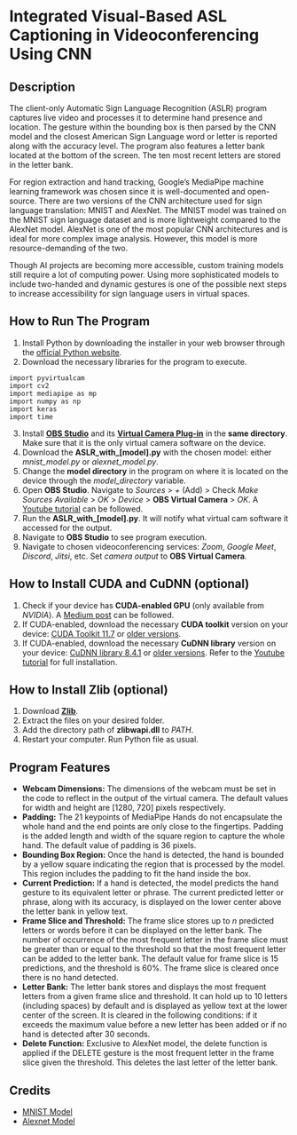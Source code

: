 # Integrated Visual-Based ASL Captioning in Videoconferencing Using CNN

## Description
The client-only Automatic Sign Language Recognition (ASLR) program captures live video and processes it to determine hand presence and location. The gesture within the bounding box is then parsed by the CNN model and the closest American Sign Language word or letter is reported along with the accuracy level. The program also features a letter bank located at the bottom of the screen. The ten most recent letters are stored in the letter bank.

For region extraction and hand tracking, Google’s MediaPipe machine learning framework was chosen since it is well-documented and open-source. There are two versions of the CNN architecture used for sign language translation: MNIST and AlexNet. The MNIST model was trained on the MNIST sign language dataset and is more lightweight compared to the AlexNet model. AlexNet is one of the most popular CNN architectures and is ideal for more complex image analysis. However, this model is more resource-demanding of the two.

Though AI projects are becoming more accessible, custom training models still require a lot of computing power. Using more sophisticated models to include two-handed and dynamic gestures is one of the possible next steps to increase accessibility for sign language users in virtual spaces.

## How to Run The Program
1. Install Python by downloading the installer in your web browser through the [official Python website](https://www.python.org/downloads/windows/).
2. Download the necessary libraries for the program to execute. 
```
import pyvirtualcam
import cv2
import mediapipe as mp
import numpy as np
import keras
import time
```
3. Install **[OBS Studio](obsproject.com)** and its **[Virtual Camera Plug-in](https://obsproject.com/forum/resources/obs-virtualcam.949/)** in the **same directory**. Make sure that it is the only virtual camera software on the device.
4. Download the **ASLR_with_[model].py** with the chosen model: either _mnist_model.py_ or _alexnet_model.py_. 
5. Change the **model directory** in the program on where it is located on the device through the _model_directory_ variable. 
6. Open **OBS Studio**. Navigate to _Sources_ > _+_ (Add) > Check _Make Sources Available_ > _OK_ > _Device_ > **OBS Virtual Camera** > _OK_. A [Youtube tutorial](https://youtu.be/fkKC1uSFeCo) can be followed. 
7. Run the **ASLR_with_[model].py**. It will notify what virtual cam software it accessed for the output. 
8. Navigate to **OBS Studio** to see program execution. 
9. Navigate to chosen videoconferencing services: _Zoom_, _Google Meet_, _Discord_, _Jitsi_, etc. Set _camera output_ to **OBS Virtual Camera**.

## How to Install CUDA and CuDNN (optional)
1. Check if your device has **CUDA-enabled GPU** (only available from _NVIDIA_). A [Medium post](https://medium.com/analytics-vidhya/cuda-toolkit-on-windows-10-20244437e036) can be followed. 
2. If CUDA-enabled, download the necessary **CUDA toolkit** version on your device: [CUDA Toolkit 11.7](https://developer.nvidia.com/cuda-downloads?target_os=Windows&target_arch=x86_64) or [older versions](https://developer.nvidia.com/cuda-toolkit-archive).
3. If CUDA-enabled, download the necessary **CuDNN library** version on your device: [CuDNN library 8.4.1](https://developer.nvidia.com/rdp/cudnn-download) or [older versions](https://developer.nvidia.com/rdp/cudnn-archive). Refer to the [Youtube tutorial](https://www.youtube.com/watch?v=hHWkvEcDBO0&t=342s) for full installation.

## How to Install Zlib (optional)
1. Download **[Zlib](http://www.winimage.com/zLibDll/zlib123dllx64.zip)**.
2. Extract the files on your desired folder. 
3. Add the directory path of **zlibwapi.dll** to _PATH_.
4. Restart your computer. Run Python file as usual.

## Program Features
* **Webcam Dimensions:** The dimensions of the webcam must be set in the code to reflect in the output of the virtual camera. The default values for width and height are [1280, 720] pixels respectively.
* **Padding:** The 21 keypoints of MediaPipe Hands do not encapsulate the whole hand and the end points are only close to the fingertips. Padding is the added length and width of the square region to capture the whole hand. The default value of padding is 36 pixels.
* **Bounding Box Region:** Once the hand is detected, the hand is bounded by a yellow square indicating the region that is processed by the model. This region includes the padding to fit the hand inside the box. 
* **Current Prediction:** If a hand is detected, the model predicts the hand gesture to its equivalent letter or phrase. The current predicted letter or phrase, along with its accuracy, is displayed on the lower center above the letter bank in yellow text. 
* **Frame Slice and Threshold:** The frame slice stores up to _n_ predicted letters or words before it can be displayed on the letter bank. The number of occurrence of the most frequent letter in the frame slice must be greater than or equal to the threshold so that the most frequent letter can be added to the letter bank. The default value for frame slice is 15 predictions, and the threshold is 60\%. The frame slice is cleared once there is no hand detected.
* **Letter Bank:** The letter bank stores and displays the most frequent letters from a given frame slice and threshold. It can hold up to 10 letters (including spaces) by default and is displayed as yellow text at the lower center of the screen. It is cleared in the following conditions: if it exceeds the maximum value before a new letter has been added or if no hand is detected after 30 seconds.  
* **Delete Function:** Exclusive to AlexNet model, the delete function is applied if the DELETE gesture is the most frequent letter in the frame slice given the threshold. This deletes the last letter of the letter bank.
## Credits
* [MNIST Model](https://github.com/chenson2018/APM-Project/blob/master/Final%20Materials/Static_Signs.ipynb?fbclid=IwAR1l7eApNeIa1lXFTH69hKjKG_qFd_WIacZY3FXmvuffWzT3zvx0IUcBEf8)
* [Alexnet Model](https://github.com/vagdevik/American-Sign-Language-Recognition-System/tree/master/2_AlexNet)